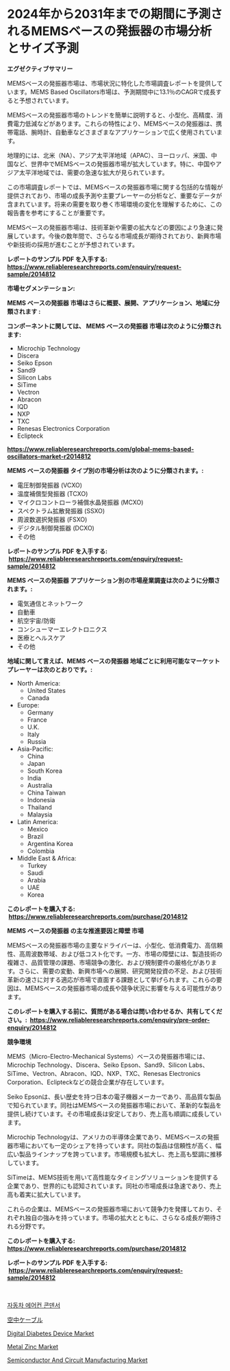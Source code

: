 <p><h1>2024年から2031年までの期間に予測されるMEMSベースの発振器の市場分析とサイズ予測</h1></p><p><strong>エグゼクティブサマリー</strong></p>
<p><p>MEMSベースの発振器市場は、市場状況に特化した市場調査レポートを提供しています。MEMS Based Oscillators市場は、予測期間中に13.1％のCAGRで成長すると予想されています。</p><p>MEMSベースの発振器市場のトレンドを簡単に説明すると、小型化、高精度、消費電力低減などがあります。これらの特性により、MEMSベースの発振器は、携帯電話、腕時計、自動車などさまざまなアプリケーションで広く使用されています。</p><p>地理的には、北米（NA）、アジア太平洋地域（APAC）、ヨーロッパ、米国、中国など、世界中でMEMSベースの発振器市場が拡大しています。特に、中国やアジア太平洋地域では、需要の急速な拡大が見られています。</p><p>この市場調査レポートでは、MEMSベースの発振器市場に関する包括的な情報が提供されており、市場の成長予測や主要プレーヤーの分析など、重要なデータが含まれています。将来の需要を取り巻く市場環境の変化を理解するために、この報告書を参考にすることが重要です。</p><p>MEMSベースの発振器市場は、技術革新や需要の拡大などの要因により急速に発展しています。今後の数年間で、さらなる市場成長が期待されており、新興市場や新技術の採用が進むことが予想されています。</p></p>
<p><strong>レポートのサンプル PDF を入手する: <a href="https://www.reliableresearchreports.com/enquiry/request-sample/2014812">https://www.reliableresearchreports.com/enquiry/request-sample/2014812</a></strong></p>
<p><strong>市場セグメンテーション:</strong></p>
<p><strong> MEMS ベースの発振器 市場はさらに概要、展開、アプリケーション、地域に分類されます :</strong></p>
<p><strong>コンポーネントに関しては、 MEMS ベースの発振器 市場は次のように分類されます: &nbsp;</strong></p>
<p><ul><li>Microchip Technology</li><li>Discera</li><li>Seiko Epson</li><li>Sand9</li><li>Silicon Labs</li><li>SiTime</li><li>Vectron</li><li>Abracon</li><li>IQD</li><li>NXP</li><li>TXC</li><li>Renesas Electronics Corporation</li><li>Eclipteck</li></ul></p>
<p><strong><a href="https://www.reliableresearchreports.com/global-mems-based-oscillators-market-r2014812">https://www.reliableresearchreports.com/global-mems-based-oscillators-market-r2014812</a></strong></p>
<p><strong> MEMS ベースの発振器 タイプ別の市場分析は次のように分類されます。:</strong></p>
<p><ul><li>電圧制御発振器 (VCXO)</li><li>温度補償型発振器 (TCXO)</li><li>マイクロコントローラ補償水晶発振器 (MCXO)</li><li>スペクトラム拡散発振器 (SSXO)</li><li>周波数選択発振器 (FSXO)</li><li>デジタル制御発振器 (DCXO)</li><li>その他</li></ul></p>
<p><strong>レポートのサンプル PDF を入手する: &nbsp;<a href="https://www.reliableresearchreports.com/enquiry/request-sample/2014812">https://www.reliableresearchreports.com/enquiry/request-sample/2014812</a></strong></p>
<p><strong> MEMS ベースの発振器 アプリケーション別の市場産業調査は次のように分類されます。:</strong></p>
<p><ul><li>電気通信とネットワーク</li><li>自動車</li><li>航空宇宙/防衛</li><li>コンシューマーエレクトロニクス</li><li>医療とヘルスケア</li><li>その他</li></ul></p>
<p><strong>地域に関して言えば、MEMS ベースの発振器 地域ごとに利用可能なマーケットプレーヤーは次のとおりです。:</strong></p>
<p><ul>
    <li>
        North America:
        <ul>
            <li>United States</li>
            <li>Canada</li>
        </ul>
    </li>
    <li>
        Europe:
        <ul>
            <li>Germany</li>
            <li>France</li>
            <li>U.K.</li>
            <li>Italy</li>
            <li>Russia</li>
        </ul>
    </li>
    <li>
        Asia-Pacific:
        <ul>
            <li>China</li>
            <li>Japan</li>
            <li>South Korea</li>
            <li>India</li>
            <li>Australia</li>
            <li>China Taiwan</li>
            <li>Indonesia</li>
            <li>Thailand</li>
            <li>Malaysia</li>
        </ul>
    </li>
    <li>
        Latin America:
        <ul>
            <li>Mexico</li>
            <li>Brazil</li>
            <li>Argentina Korea</li>
            <li>Colombia</li>
        </ul>
    </li>
    <li>
        Middle East & Africa:
        <ul>
            <li>Turkey</li>
            <li>Saudi</li>
            <li>Arabia</li>
            <li>UAE</li>
            <li>Korea</li>
        </ul>
    </li>
    </ul></p>
<p><strong>このレポートを購入する: &nbsp;<a href="https://www.reliableresearchreports.com/purchase/2014812">https://www.reliableresearchreports.com/purchase/2014812</a></strong></p>
<p><strong>MEMS ベースの発振器 の主な推進要因と障壁 市場</strong></p>
<p><p>MEMSベースの発振器市場の主要なドライバーは、小型化、低消費電力、高信頼性、高周波数帯域、および低コスト化です。一方、市場の障壁には、製造技術の複雑さ、品質管理の課題、市場競争の激化、および規制要件の厳格化があります。さらに、需要の変動、新興市場への展開、研究開発投資の不足、および技術革新の速さに対する適応が市場で直面する課題として挙げられます。これらの要因は、MEMSベースの発振器市場の成長や競争状況に影響を与える可能性があります。</p></p>
<p><strong>このレポートを購入する前に、質問がある場合は問い合わせるか、共有してください。:&nbsp; <a href="https://www.reliableresearchreports.com/enquiry/pre-order-enquiry/2014812">https://www.reliableresearchreports.com/enquiry/pre-order-enquiry/2014812</a></strong></p>
<p><strong>競争環境</strong></p>
<p><p>MEMS（Micro-Electro-Mechanical Systems）ベースの発振器市場には、Microchip Technology、Discera、Seiko Epson、Sand9、Silicon Labs、SiTime、Vectron、Abracon、IQD、NXP、TXC、Renesas Electronics Corporation、Eclipteckなどの競合企業が存在しています。</p><p>Seiko Epsonは、長い歴史を持つ日本の電子機器メーカーであり、高品質な製品で知られています。同社はMEMSベースの発振器市場において、革新的な製品を提供し続けています。その市場成長は安定しており、売上高も順調に成長しています。</p><p>Microchip Technologyは、アメリカの半導体企業であり、MEMSベースの発振器市場においても一定のシェアを持っています。同社の製品は信頼性が高く、幅広い製品ラインナップを誇っています。市場規模も拡大し、売上高も堅調に推移しています。</p><p>SiTimeは、MEMS技術を用いて高性能なタイミングソリューションを提供する企業であり、世界的にも認知されています。同社の市場成長は急速であり、売上高も着実に拡大しています。</p><p>これらの企業は、MEMSベースの発振器市場において競争力を発揮しており、それぞれ独自の強みを持っています。市場の拡大とともに、さらなる成長が期待される分野です。</p></p>
<p><strong>このレポートを購入する: &nbsp; <a href="https://www.reliableresearchreports.com/purchase/2014812">https://www.reliableresearchreports.com/purchase/2014812</a></strong></p>
<p><strong>レポートのサンプル PDF を入手する: &nbsp;<a href="https://www.reliableresearchreports.com/enquiry/request-sample/2014812">https://www.reliableresearchreports.com/enquiry/request-sample/2014812</a></strong><strong></strong></p>
<p>&nbsp;</p>
<p><p><a href="https://github.com/KellyLyncyh543964/Market-Research-Report-List-1/blob/main/933755853719.md">자동차 에어컨 콘덴서</a></p><p><a href="https://github.com/roulaayoub-saad/Market-Research-Report-List-1/blob/main/208074255753.md">空中ケーブル</a></p><p><a href="https://github.com/changoleonlaverguenzanoexiste/Market-Research-Report-List-3/blob/main/digital-diabetes-device-market.md">Digital Diabetes Device Market</a></p><p><a href="https://www.linkedin.com/pulse/global-metal-zinc-market-types-applications-major-players-regional-mdp1e">Metal Zinc Market</a></p><p><a href="https://github.com/dimitrishawkinswaynenp91rgz/Market-Research-Report-List-2/blob/main/semiconductor-and-circuit-manufacturing-market.md">Semiconductor And Circuit Manufacturing Market</a></p></p>